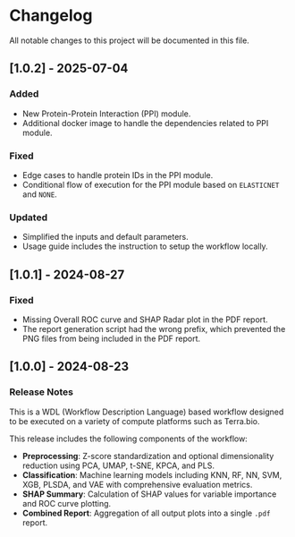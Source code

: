 # Changelog

All notable changes to this project will be documented in this file.

## [1.0.2] - 2025-07-04

### Added

- New Protein-Protein Interaction (PPI) module.
- Additional docker image to handle the dependencies related to PPI module.

### Fixed

- Edge cases to handle protein IDs in the PPI module.
- Conditional flow of execution for the PPI module based on `ELASTICNET` and `NONE`.

### Updated

- Simplified the inputs and default parameters.
- Usage guide includes the instruction to setup the workflow locally.

## [1.0.1] - 2024-08-27

### Fixed

- Missing Overall ROC curve and SHAP Radar plot in the PDF report.
- The report generation script had the wrong prefix, which prevented the PNG files from being included in the PDF report.

## [1.0.0] - 2024-08-23

### Release Notes

This is a WDL (Workflow Description Language) based workflow designed to be executed on a variety of compute platforms such as Terra.bio.

This release includes the following components of the workflow:

- **Preprocessing**: Z-score standardization and optional dimensionality reduction using PCA, UMAP, t-SNE, KPCA, and PLS.
- **Classification**: Machine learning models including KNN, RF, NN, SVM, XGB, PLSDA, and VAE with comprehensive evaluation metrics.
- **SHAP Summary**: Calculation of SHAP values for variable importance and ROC curve plotting.
- **Combined Report**: Aggregation of all output plots into a single `.pdf` report.
